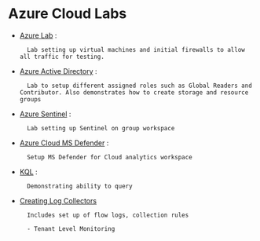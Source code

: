 # Azure Cloud Labs

- [Azure Lab](/azureLab.md) :

        Lab setting up virtual machines and initial firewalls to allow all traffic for testing.

- [Azure Active Directory](/azureActiveDirectory.md) :

        Lab to setup different assigned roles such as Global Readers and Contributor. Also demonstrates how to create storage and resource groups

- [Azure Sentinel](/azureSentinel.md) :

        Lab setting up Sentinel on group workspace

- [Azure Cloud MS Defender](/cloudMSDefender.md) :

        Setup MS Defender for Cloud analytics workspace

- [KQL](/KQL.md) :

        Demonstrating ability to query

- [Creating Log Collectors](/LogCollection.md)

        Includes set up of flow logs, collection rules

        - Tenant Level Monitoring
